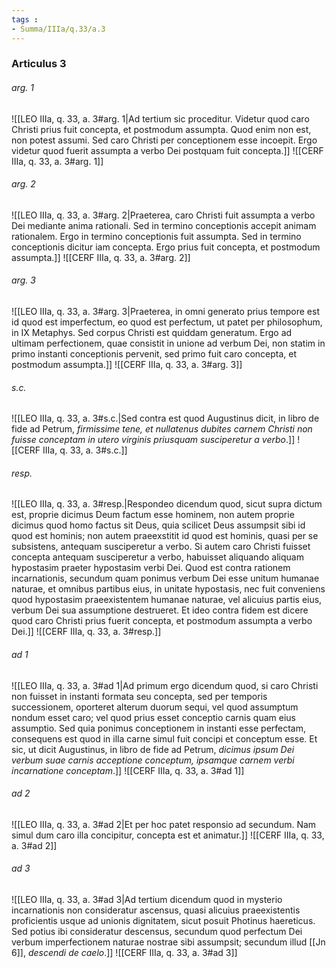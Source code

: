 ```yaml
---
tags : 
- Summa/IIIa/q.33/a.3
---
```


### Articulus 3

###### arg. 1
![[LEO IIIa, q. 33, a. 3#arg. 1|Ad tertium sic proceditur. Videtur quod caro Christi prius fuit concepta, et postmodum assumpta. Quod enim non est, non potest assumi. Sed caro Christi per conceptionem esse incoepit. Ergo videtur quod fuerit assumpta a verbo Dei postquam fuit concepta.]]
![[CERF IIIa, q. 33, a. 3#arg. 1]]

###### arg. 2
![[LEO IIIa, q. 33, a. 3#arg. 2|Praeterea, caro Christi fuit assumpta a verbo Dei mediante anima rationali. Sed in termino conceptionis accepit animam rationalem. Ergo in termino conceptionis fuit assumpta. Sed in termino conceptionis dicitur iam concepta. Ergo prius fuit concepta, et postmodum assumpta.]]
![[CERF IIIa, q. 33, a. 3#arg. 2]]

###### arg. 3
![[LEO IIIa, q. 33, a. 3#arg. 3|Praeterea, in omni generato prius tempore est id quod est imperfectum, eo quod est perfectum, ut patet per philosophum, in IX Metaphys. Sed corpus Christi est quiddam generatum. Ergo ad ultimam perfectionem, quae consistit in unione ad verbum Dei, non statim in primo instanti conceptionis pervenit, sed primo fuit caro concepta, et postmodum assumpta.]]
![[CERF IIIa, q. 33, a. 3#arg. 3]]

###### s.c.
![[LEO IIIa, q. 33, a. 3#s.c.|Sed contra est quod Augustinus dicit, in libro de fide ad Petrum, *firmissime tene, et nullatenus dubites carnem Christi non fuisse conceptam in utero virginis priusquam susciperetur a verbo*.]]
![[CERF IIIa, q. 33, a. 3#s.c.]]

###### resp.
![[LEO IIIa, q. 33, a. 3#resp.|Respondeo dicendum quod, sicut supra dictum est, proprie dicimus Deum factum esse hominem, non autem proprie dicimus quod homo factus sit Deus, quia scilicet Deus assumpsit sibi id quod est hominis; non autem praeexstitit id quod est hominis, quasi per se subsistens, antequam susciperetur a verbo. Si autem caro Christi fuisset concepta antequam susciperetur a verbo, habuisset aliquando aliquam hypostasim praeter hypostasim verbi Dei. Quod est contra rationem incarnationis, secundum quam ponimus verbum Dei esse unitum humanae naturae, et omnibus partibus eius, in unitate hypostasis, nec fuit conveniens quod hypostasim praeexistentem humanae naturae, vel alicuius partis eius, verbum Dei sua assumptione destrueret. Et ideo contra fidem est dicere quod caro Christi prius fuerit concepta, et postmodum assumpta a verbo Dei.]]
![[CERF IIIa, q. 33, a. 3#resp.]]

###### ad 1
![[LEO IIIa, q. 33, a. 3#ad 1|Ad primum ergo dicendum quod, si caro Christi non fuisset in instanti formata seu concepta, sed per temporis successionem, oporteret alterum duorum sequi, vel quod assumptum nondum esset caro; vel quod prius esset conceptio carnis quam eius assumptio. Sed quia ponimus conceptionem in instanti esse perfectam, consequens est quod in illa carne simul fuit concipi et conceptum esse. Et sic, ut dicit Augustinus, in libro de fide ad Petrum, *dicimus ipsum Dei verbum suae carnis acceptione conceptum, ipsamque carnem verbi incarnatione conceptam*.]]
![[CERF IIIa, q. 33, a. 3#ad 1]]

###### ad 2
![[LEO IIIa, q. 33, a. 3#ad 2|Et per hoc patet responsio ad secundum. Nam simul dum caro illa concipitur, concepta est et animatur.]]
![[CERF IIIa, q. 33, a. 3#ad 2]]

###### ad 3
![[LEO IIIa, q. 33, a. 3#ad 3|Ad tertium dicendum quod in mysterio incarnationis non consideratur ascensus, quasi alicuius praeexistentis proficientis usque ad unionis dignitatem, sicut posuit Photinus haereticus. Sed potius ibi consideratur descensus, secundum quod perfectum Dei verbum imperfectionem naturae nostrae sibi assumpsit; secundum illud [[Jn 6]], *descendi de caelo*.]]
![[CERF IIIa, q. 33, a. 3#ad 3]]

